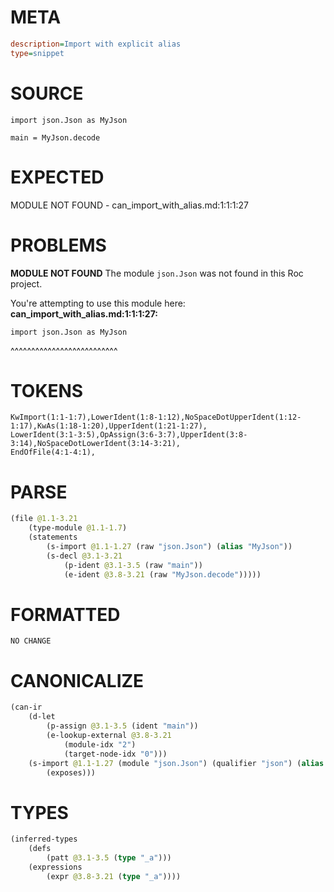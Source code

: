 # META
~~~ini
description=Import with explicit alias
type=snippet
~~~
# SOURCE
~~~roc
import json.Json as MyJson

main = MyJson.decode
~~~
# EXPECTED
MODULE NOT FOUND - can_import_with_alias.md:1:1:1:27
# PROBLEMS
**MODULE NOT FOUND**
The module `json.Json` was not found in this Roc project.

You're attempting to use this module here:
**can_import_with_alias.md:1:1:1:27:**
```roc
import json.Json as MyJson
```
^^^^^^^^^^^^^^^^^^^^^^^^^^


# TOKENS
~~~zig
KwImport(1:1-1:7),LowerIdent(1:8-1:12),NoSpaceDotUpperIdent(1:12-1:17),KwAs(1:18-1:20),UpperIdent(1:21-1:27),
LowerIdent(3:1-3:5),OpAssign(3:6-3:7),UpperIdent(3:8-3:14),NoSpaceDotLowerIdent(3:14-3:21),
EndOfFile(4:1-4:1),
~~~
# PARSE
~~~clojure
(file @1.1-3.21
	(type-module @1.1-1.7)
	(statements
		(s-import @1.1-1.27 (raw "json.Json") (alias "MyJson"))
		(s-decl @3.1-3.21
			(p-ident @3.1-3.5 (raw "main"))
			(e-ident @3.8-3.21 (raw "MyJson.decode")))))
~~~
# FORMATTED
~~~roc
NO CHANGE
~~~
# CANONICALIZE
~~~clojure
(can-ir
	(d-let
		(p-assign @3.1-3.5 (ident "main"))
		(e-lookup-external @3.8-3.21
			(module-idx "2")
			(target-node-idx "0")))
	(s-import @1.1-1.27 (module "json.Json") (qualifier "json") (alias "MyJson")
		(exposes)))
~~~
# TYPES
~~~clojure
(inferred-types
	(defs
		(patt @3.1-3.5 (type "_a")))
	(expressions
		(expr @3.8-3.21 (type "_a"))))
~~~
